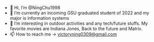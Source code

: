 - 👋 Hi, I’m @NingChu1998
- 🌱 I’m currently an incoming GSU graduated student of 2022 and my major is information systems
- 👀 I’m interesting in outdoor activities and any tech/future stuffs. My favorite movies are Indiana Jones, Back to the future and Matrix.
- 📫 How to reach me -> victoryning0309@gmail.com


<!---
NingChu1998/NingChu1998 is a ✨ special ✨ repository because its `README.md` (this file) appears on your GitHub profile.
You can click the Preview link to take a look at your changes.
--->
